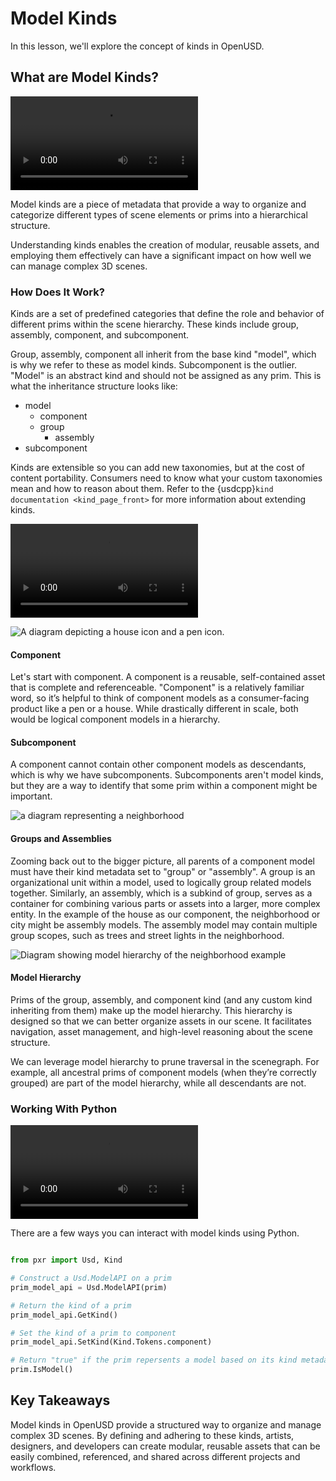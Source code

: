 # Model Kinds

In this lesson, we'll explore the concept of kinds in OpenUSD.

## What are Model Kinds?
![Kind Definition](../images/foundations/Kind_Definition.webm)

Model kinds are a piece of metadata that provide a way to organize and categorize different
types of scene elements or prims into a hierarchical structure.

Understanding kinds enables the creation of modular, reusable assets, and employing them effectively can have a significant impact on how well we can manage complex 3D scenes.


### How Does It Work?

Kinds are a set of predefined categories that define the role and behavior of different prims within the scene hierarchy. These kinds include group, assembly, component, and subcomponent.

Group, assembly, component all inherit from the base kind "model", which is why we refer to these as model kinds. Subcomponent is the outlier. "Model" is an abstract kind and should not be assigned as any prim. This is what the inheritance structure looks like:

* model
  * component
  * group
    * assembly
* subcomponent

Kinds are extensible so you can add new taxonomies, but at the cost of content portability. Consumers need to know what your custom taxonomies mean and how to reason about them. Refer to the {usdcpp}`kind documentation <kind_page_front>` for more information about extending kinds.

![Kind Components](../images/foundations/Kind_Component.webm)

![A diagram depicting a house icon and a pen icon.](../images/foundations/Artboard_27_1.png)

#### Component

Let's start with component. A component is a reusable, self-contained asset that is complete and referenceable. "Component" is a relatively familiar word, so it’s helpful to think of component models as a consumer-facing product like a pen or a house. While drastically different in scale, both would be logical component models in a hierarchy.

#### Subcomponent

A component cannot contain other component models as descendants, which is why
we have subcomponents. Subcomponents aren't model kinds, but they are a way to identify that some prim within a component might be important.


![a diagram representing a neighborhood](../images/foundations/Artboard_28_1.png)

#### Groups and Assemblies

Zooming back out to the bigger picture, all parents of a component model must
have their kind metadata set to "group" or "assembly". A group is an
organizational unit within a model, used to logically group related models
together. Similarly, an assembly, which is a subkind of group, serves as a
container for combining various parts or assets into a larger, more complex
entity. In the example of the house as our component, the neighborhood or city
might be assembly models. The assembly model may contain multiple group
scopes, such as trees and street lights in the neighborhood.


![Diagram showing model hierarchy of the neighborhood example](../images/foundations/Artboard_47.png)

#### Model Hierarchy

Prims of the group, assembly, and component kind (and any custom kind
inheriting from them) make up the model hierarchy. This hierarchy is designed
so that we can better organize assets in our scene. It facilitates navigation,
asset management, and high-level reasoning about the scene structure.

We can leverage model hierarchy to prune traversal in the scenegraph. For
example, all ancestral prims of component models (when they’re correctly
grouped) are part of the model hierarchy, while all descendants are not.


### Working With Python

![Kind Python](../images/foundations/Kind_Python.webm)

There are a few ways you can interact with model kinds using Python.

```python

from pxr import Usd, Kind

# Construct a Usd.ModelAPI on a prim
prim_model_api = Usd.ModelAPI(prim)

# Return the kind of a prim
prim_model_api.GetKind()

# Set the kind of a prim to component
prim_model_api.SetKind(Kind.Tokens.component) 

# Return "true" if the prim repersents a model based on its kind metadata
prim.IsModel()  
```

## Key Takeaways

Model kinds in OpenUSD provide a structured way to organize and manage complex
3D scenes. By defining and adhering to these kinds, artists, designers, and
developers can create modular, reusable assets that can be easily combined,
referenced, and shared across different projects and workflows.
